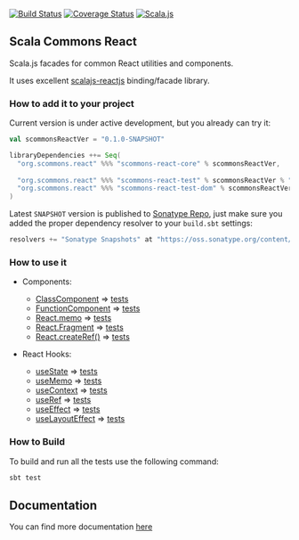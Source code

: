 
[![Build Status](https://travis-ci.org/scommons/scommons-react.svg?branch=master)](https://travis-ci.org/scommons/scommons-react)
[![Coverage Status](https://coveralls.io/repos/github/scommons/scommons-react/badge.svg?branch=master)](https://coveralls.io/github/scommons/scommons-react?branch=master)
[![Scala.js](https://www.scala-js.org/assets/badges/scalajs-0.6.17.svg)](https://www.scala-js.org)

## Scala Commons React
Scala.js facades for common React utilities and components.

It uses excellent [scalajs-reactjs](https://github.com/shogowada/scalajs-reactjs) binding/facade library.


### How to add it to your project

Current version is under active development, but you already can try it:
```scala
val scommonsReactVer = "0.1.0-SNAPSHOT"

libraryDependencies ++= Seq(
  "org.scommons.react" %%% "scommons-react-core" % scommonsReactVer,
  
  "org.scommons.react" %%% "scommons-react-test" % scommonsReactVer % "test",
  "org.scommons.react" %%% "scommons-react-test-dom" % scommonsReactVer % "test"
)
```

Latest `SNAPSHOT` version is published to [Sonatype Repo](https://oss.sonatype.org/content/repositories/snapshots/org/scommons/), just make sure you added
the proper dependency resolver to your `build.sbt` settings:
```scala
resolvers += "Sonatype Snapshots" at "https://oss.sonatype.org/content/repositories/snapshots/"
```

### How to use it

* Components:
  * [ClassComponent](showcase/src/main/scala/scommons/react/showcase/ClassComponentDemo.scala) => [tests](showcase/src/test/scala/scommons/react/showcase/ClassComponentDemoSpec.scala)
  * [FunctionComponent](showcase/src/main/scala/scommons/react/showcase/FunctionComponentDemo.scala) => [tests](showcase/src/test/scala/scommons/react/showcase/FunctionComponentDemoSpec.scala)
  * [React.memo](showcase/src/main/scala/scommons/react/showcase/ReactMemoDemo.scala) => [tests](showcase/src/test/scala/scommons/react/showcase/ReactMemoDemoSpec.scala)
  * [React.Fragment](showcase/src/main/scala/scommons/react/showcase/ReactFragmentDemo.scala) => [tests](showcase/src/test/scala/scommons/react/showcase/ReactFragmentDemoSpec.scala)
  * [React.createRef()](showcase/src/main/scala/scommons/react/showcase/ReactRefDemo.scala) => [tests](showcase/src/test/scala/scommons/react/showcase/ReactRefDemoSpec.scala)

* React Hooks:
  * [useState](showcase/src/main/scala/scommons/react/showcase/hooks/UseStateDemo.scala) => [tests](showcase/src/test/scala/scommons/react/showcase/hooks/UseStateDemoSpec.scala)
  * [useMemo](showcase/src/main/scala/scommons/react/showcase/hooks/UseMemoDemo.scala) => [tests](showcase/src/test/scala/scommons/react/showcase/hooks/UseMemoDemoSpec.scala)
  * [useContext](showcase/src/main/scala/scommons/react/showcase/hooks/UseContextDemo.scala) => [tests](showcase/src/test/scala/scommons/react/showcase/hooks/UseContextDemoSpec.scala)
  * [useRef](showcase/src/main/scala/scommons/react/showcase/hooks/UseRefDemo.scala) => [tests](showcase/src/test/scala/scommons/react/showcase/hooks/UseRefDemoSpec.scala)
  * [useEffect](showcase/src/main/scala/scommons/react/showcase/hooks/UseEffectDemo.scala) => [tests](showcase/src/test/scala/scommons/react/showcase/hooks/UseEffectDemoSpec.scala)
  * [useLayoutEffect](showcase/src/main/scala/scommons/react/showcase/hooks/UseLayoutEffectDemo.scala) => [tests](showcase/src/test/scala/scommons/react/showcase/hooks/UseLayoutEffectDemoSpec.scala)

### How to Build

To build and run all the tests use the following command:
```bash
sbt test
```

## Documentation

You can find more documentation [here](https://scommons.org)
